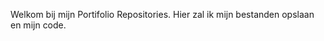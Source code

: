 Welkom bij mijn Portifolio Repositories. Hier zal ik mijn bestanden opslaan en mijn code. 
<!-- test -->
